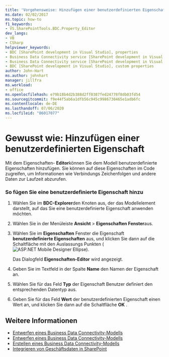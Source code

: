 ```yaml
---
title: 'Vorgehensweise: Hinzufügen einer benutzerdefinierten Eigenschaft | Microsoft-Dokumentation'
ms.date: 02/02/2017
ms.topic: how-to
f1_keywords:
- VS.SharePointTools.BDC.Property_Editor
dev_langs:
- VB
- CSharp
helpviewer_keywords:
- BDC [SharePoint development in Visual Studio], properties
- Business Data Connectivity service [SharePoint development in Visual Studio], properties
- Business Data Connectivity service [SharePoint development in Visual Studio], custom properties
- BDC [SharePoint development in Visual Studio], custom properties
author: John-Hart
ms.author: johnhart
manager: jillfra
ms.workload:
- office
ms.openlocfilehash: e79b18b4d2b388d2ff0387fed24778f8db03fd54
ms.sourcegitcommit: f9e44f5ab6a1dfb56c945c9986730465e1adb6fc
ms.contentlocale: de-DE
ms.lasthandoff: 07/06/2020
ms.locfileid: "86017077"
---
```

# <a name="how-to-add-a-custom-property"></a>Gewusst wie: Hinzufügen einer benutzerdefinierten Eigenschaft
  Mit dem Eigenschaften- **Editor**können Sie dem Modell benutzerdefinierte Eigenschaften hinzufügen. Sie können auf diese Eigenschaften im Code zugreifen, um Informationen wie Verbindungs Zeichenfolgen und andere Daten zur Laufzeit abzurufen.

### <a name="to-add-a-custom-property"></a>So fügen Sie eine benutzerdefinierte Eigenschaft hinzu

1. Wählen Sie im **BDC-Explorer**den Knoten aus, der das Modellelement darstellt, auf das Sie eine benutzerdefinierte Eigenschaft anwenden möchten.

2. Wählen Sie in der Menüleiste **Ansicht**  >  **Eigenschaften Fenster**aus.

3. Wählen Sie im **Eigenschaften** Fenster die Eigenschaft **benutzerdefinierte Eigenschaften** aus, und klicken Sie dann auf die Schaltfläche mit den Auslassungs Punkten (![ASP.NET Mobile Designer Ellipse](../sharepoint/media/mwellipsis.gif "Auslassungszeichen im ASP.NET Mobile-Designer")).

     Das Dialogfeld **Eigenschaften-Editor** wird angezeigt.

4. Geben Sie im Textfeld in der Spalte **Name** den Namen der Eigenschaft an.

5. Wählen Sie für das Feld **Typ** der Eigenschaft Benutzer definiert den entsprechenden Datentyp aus.

6. Geben Sie für das Feld **Wert** der benutzerdefinierten Eigenschaft einen Wert an, und klicken Sie dann auf die Schaltfläche **OK** .

## <a name="see-also"></a>Weitere Informationen
- [Entwerfen eines Business Data Connectivity-Modells](../sharepoint/designing-a-business-data-connectivity-model.md)
- [Entwerfen eines Business Data Connectivity-Modells](../sharepoint/designing-a-business-data-connectivity-model.md)
- [Erstellen eines Business Data Connectivity-Modells](../sharepoint/creating-a-business-data-connectivity-model.md)
- [Integrieren von Geschäftsdaten in SharePoint](../sharepoint/integrating-business-data-into-sharepoint.md)

